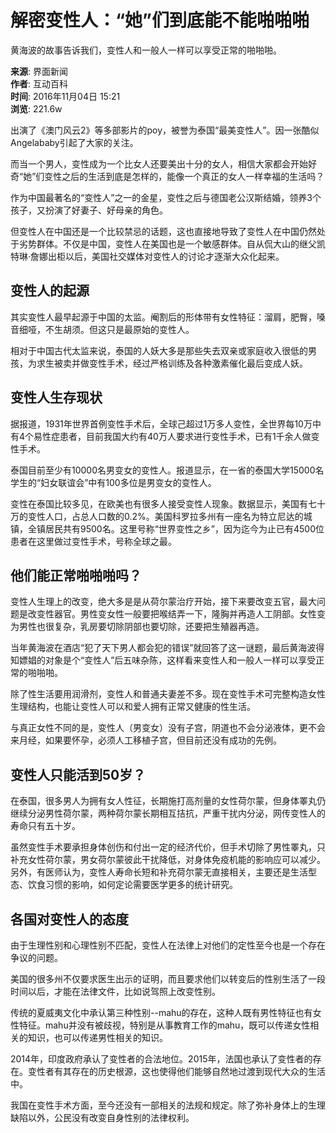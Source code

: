 # 解密变性人：“她”们到底能不能啪啪啪

黄海波的故事告诉我们，变性人和一般人一样可以享受正常的啪啪啪。

**来源**: 界面新闻  
**作者**: 互动百科  
**时间**: 2016年11月04日 15:21  
**浏览**: 221.6w  

出演了《澳门风云2》等多部影片的poy，被誉为泰国“最美变性人”。因一张酷似Angelababy引起了大家的关注。

而当一个男人，变性成为一个比女人还要美出十分的女人，相信大家都会开始好奇“她”们变性之后的生活到底是怎样的，能像一个真正的女人一样幸福的生活吗？

作为中国最著名的“变性人”之一的金星，变性之后与德国老公汉斯结婚，领养3个孩子，又扮演了好妻子、好母亲的角色。

但变性人在中国还是一个比较禁忌的话题，这也直接地导致了变性人在中国仍然处于劣势群体。不仅是中国，变性人在美国也是一个敏感群体。自从侃大山的继父凯特琳·詹娜出柜以后，美国社交媒体对变性人的讨论才逐渐大众化起来。

## 变性人的起源

其实变性人最早起源于中国的太监。阉割后的形体带有女性特征：溜肩，肥臀，嗓音细哑，不生胡须。但这只是最原始的变性人。

相对于中国古代太监来说，泰国的人妖大多是那些失去双亲或家庭收入很低的男孩，为求生被卖并做变性手术，经过严格训练及各种激素催化最后变成人妖。

## 变性人生存现状

据报道，1931年世界首例变性手术后，全球己超过1万多人变性，全世界每10万中有4个易性症患者，目前我国大约有40万人要求进行变性手术，已有1千余人做变性手术。

泰国目前至少有10000名男变女的变性人。报道显示，在一省的泰国大学15000名学生的“妇女联谊会”中有100多位是男变女的变性人。

变性在泰国比较多见，在欧美也有很多人接受变性人现象。数据显示，美国有七十万的变性人口，占总人口数的0.2%。美国科罗拉多州有一座名为特立尼达的城镇，全镇居民共有9500名。这里号称“世界变性之乡”，因为迄今为止已有4500位患者在这里做过变性手术，号称全球之最。

## 他们能正常啪啪啪吗？

变性人生理上的改变，绝大多是是从荷尔蒙治疗开始，接下来要改变五官，最大问题是改变性器官。男性变女性一般要把喉结弄一下，隆胸并再造人工阴部。女性变为男性也很复杂，乳房要切除阴部也要切除，还要把生殖器再造。

当年黄海波在酒店“犯了天下男人都会犯的错误”就回答了这一谜题，最后黄海波得知嫖娼的对象是个“变性人”后五味杂陈，这样看来变性人和一般人一样可以享受正常的啪啪啪。

除了性生活要用润滑剂，变性人和普通夫妻差不多。现在变性手术可完整构造女性生理结构，也能让变性人可以和爱人拥有正常又健康的性生活。

与真正女性不同的是，变性人（男变女）没有子宫，阴道也不会分泌液体，更不会来月经，如果要怀孕，必须人工移植子宫，但目前还没有成功的先例。

## 变性人只能活到50岁？

在泰国，很多男人为拥有女人性征，长期施打高剂量的女性荷尔蒙，但身体睪丸仍继续分泌男性荷尔蒙，两种荷尔蒙长期相互拮抗，严重干扰内分泌，网传变性人的寿命只有五十岁。

虽然变性手术要承担身体创伤和付出一定的经济代价，但手术切除了男性睪丸，只补充女性荷尔蒙，男女荷尔蒙彼此干扰降低，对身体免疫机能的影响应可以减少。另外，有医师认为，变性人寿命长短和补充荷尔蒙无直接相关，主要还是生活型态、饮食习惯的影响，如何定论需要医学更多的统计研究。

## 各国对变性人的态度

由于生理性别和心理性别不匹配，变性人在法律上对他们的定性至今也是一个存在争议的问题。

美国的很多州不仅要求医生出示的证明，而且要求他们以转变后的性别生活了一段时间以后，才能在法律文件，比如说驾照上改变性别。

传统的夏威夷文化中承认第三种性别--mahu的存在，这种人既有男性特征也有女性特征。mahu并没有被歧视，特别是从事教育工作的mahu，既可以传递女性相关的知识，也可以传递男性相关的知识。

2014年，印度政府承认了变性者的合法地位。2015年，法国也承认了变性者的存在。变性者有其存在的历史根源，这也使得他们能够自然地过渡到现代大众的生活中。

我国在变性手术方面，至今还没有一部相关的法规和规定。除了弥补身体上的生理缺陷以外，公民没有改变自身性别的法律权利。